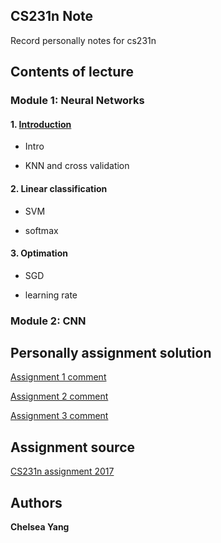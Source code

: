 ## CS231n Note

Record personally notes for cs231n

## Contents of lecture

### Module 1: Neural Networks

#### 1. [Introduction](https://github.com/yangyuchelsea/cs231n-note/blob/master/notes/Module-1/image-classification.md)
  
  * Intro
  
  * KNN and cross validation
  

#### 2. Linear classification

  * SVM

  * softmax

#### 3. Optimation
  
  * SGD
  
  * learning rate


### Module 2: CNN

## Personally assignment solution


[Assignment 1 comment](https://github.com/yangyuchelsea/cs231n-note/blob/master/Assignment%201/readme.md)

[Assignment 2 comment](https://github.com/yangyuchelsea/cs231n-note/blob/master/Assignment%202/readme.md)

[Assignment 3 comment](https://github.com/yangyuchelsea/cs231n-note/tree/master/Assignment%203/readme.md)

## Assignment source

[CS231n assignment 2017](http://cs231n.github.io)


## Authors

**Chelsea Yang** 

